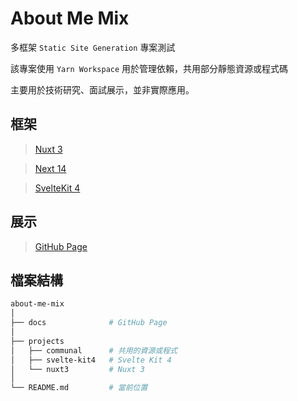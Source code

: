 # About Me Mix

多框架 `Static Site Generation` 專案測試

該專案使用 `Yarn Workspace` 用於管理依賴，共用部分靜態資源或程式碼

主要用於技術研究、面試展示，並非實際應用。

## 框架

> [Nuxt 3](./projects/nuxt3/README.md)

> [Next 14](./projects/react/README.md)

> [SvelteKit 4](./projects/svelte-kit4/README.md)

## 展示

> [GitHub Page](https://jheng-jie.github.io/about-me-mix/react/zh/home/)

## 檔案結構

```bash
about-me-mix
│
├── docs              # GitHub Page
│
├── projects
│   ├── communal      # 共用的資源或程式
│   ├── svelte-kit4   # Svelte Kit 4
│   └── nuxt3         # Nuxt 3
│
└── README.md         # 當前位置
```
